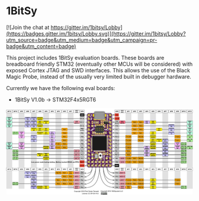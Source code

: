 # 1BitSy

[![Join the chat at https://gitter.im/1bitsy/Lobby](https://badges.gitter.im/1bitsy/Lobby.svg)](https://gitter.im/1bitsy/Lobby?utm_source=badge&utm_medium=badge&utm_campaign=pr-badge&utm_content=badge)

This project includes 1BitSy evaluation boards. These boards are breadboard friendly STM32 (eventually other MCUs will be considered) with exposed Cortex JTAG and SWD interfaces. This allows the use of the Black Magic Probe, instead of the usually very limited built in debugger hardware.

Currently we have the following eval boards:

* 1BitSy V1.0b -> STM32F4x5RGT6

![1BitSy V1.0b legend](/doc/1bitsy_v1_0b_legend.png)
